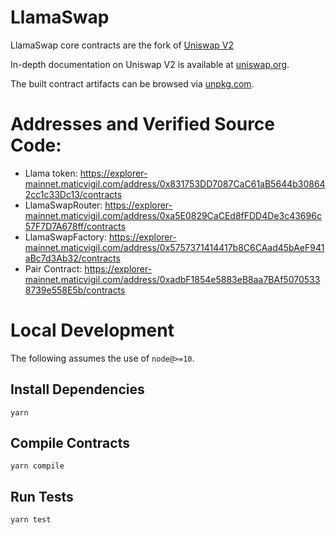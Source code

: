 # LlamaSwap

LlamaSwap core contracts are the fork of [Uniswap V2](https://github.com/Uniswap/uniswap-v2-core)

In-depth documentation on Uniswap V2 is available at [uniswap.org](https://uniswap.org/docs).

The built contract artifacts can be browsed via [unpkg.com](https://unpkg.com/browse/@uniswap/v2-core@latest/).

# Addresses and Verified Source Code:

- Llama token: https://explorer-mainnet.maticvigil.com/address/0x831753DD7087CaC61aB5644b308642cc1c33Dc13/contracts
- LlamaSwapRouter: https://explorer-mainnet.maticvigil.com/address/0xa5E0829CaCEd8fFDD4De3c43696c57F7D7A678ff/contracts
- LlamaSwapFactory: https://explorer-mainnet.maticvigil.com/address/0x5757371414417b8C6CAad45bAeF941aBc7d3Ab32/contracts
- Pair Contract: https://explorer-mainnet.maticvigil.com/address/0xadbF1854e5883eB8aa7BAf50705338739e558E5b/contracts

# Local Development

The following assumes the use of `node@>=10`.

## Install Dependencies

`yarn`

## Compile Contracts

`yarn compile`

## Run Tests

`yarn test`
